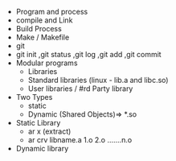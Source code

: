 * Program and process
* compile and Link
* Build Process
* Make / Makefile
* git
* git init ,git status ,git log ,git add ,git commit
* Modular programs
    * Libraries
    * Standard libraries (linux - lib.a and libc.so)
    * User libraries / #rd Party library
* Two Types
    * static
    * Dynamic (Shared Objects)=> *.so
* Static Library
    * ar x  (extract)
    * ar crv libname.a 1.o 2.o .......n.o
* Dynamic library        